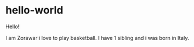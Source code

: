 # hello-world

Hello!

I am Zorawar i love to play basketball.
I have 1 sibling and i was born in Italy.
